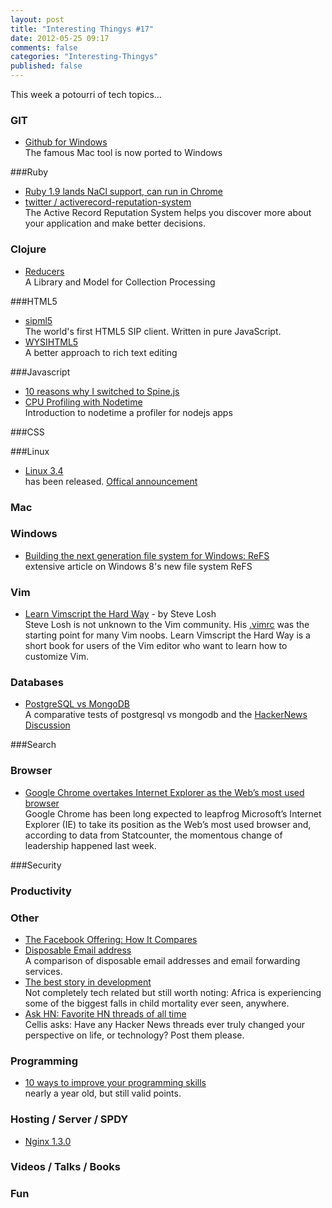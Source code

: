 ```yaml
---
layout: post
title: "Interesting Thingys #17"
date: 2012-05-25 09:17
comments: false
categories: "Interesting-Thingys"
published: false
---
```


This week a potourri of tech topics…
<!-- More -->

### GIT
- [Github for Windows](https://github.com/blog/1127-github-for-windows)  
  The famous Mac tool is now ported to Windows

###Ruby
- [Ruby 1.9 lands NaCl support, can run in Chrome ](http://svn.ruby-lang.org/cgi-bin/viewvc.cgi?revision=35672&view=revision)  
- [twitter / activerecord-reputation-system](https://github.com/twitter/activerecord-reputation-system)  
  The Active Record Reputation System helps you discover more about your application and make better decisions. 
  
### Clojure
- [Reducers](http://clojure.com/blog/2012/05/08/reducers-a-library-and-model-for-collection-processing.html)  
  A Library and Model for Collection Processing

###HTML5
- [sipml5](http://code.google.com/p/sipml5/)  
  The world's first HTML5 SIP client. Written in pure JavaScript.
- [WYSIHTML5](http://xing.github.com/wysihtml5/)  
  A better approach to rich text editing

###Javascript
- [10 reasons why I switched to Spine.js](http://destroytoday.com/blog/reasons-for-spinejs/)
- [CPU Profiling with Nodetime](http://nodetime.com/blog/cpu-profiling-with-nodetime)  
  Introduction to nodetime a profiler for nodejs apps
  

###CSS

###Linux
- [Linux 3.4](http://kernelnewbies.org/Linux_3.4)  
  has been released. [Offical announcement](https://lkml.org/lkml/2012/5/20/126)

### Mac

### Windows
- [Building the next generation file system for Windows: ReFS](http://blogs.msdn.com/b/b8/archive/2012/01/16/building-the-next-generation-file-system-for-windows-refs.aspx)  
  extensive article on Windows 8's new file system ReFS

### Vim
- [Learn Vimscript the Hard Way](http://learnvimscriptthehardway.stevelosh.com/) - by Steve Losh  
  Steve Losh is not unknown to the Vim community. His [.vimrc](https://bitbucket.org/sjl/dotfiles/src/7004f9ab85b4/vim) was the starting point for many Vim noobs. Learn Vimscript the Hard Way is a short book for users of the Vim editor who want to learn how to customize Vim. 
  

### Databases
- [PostgreSQL vs MongoDB](http://blog.pingoured.fr/index.php?post/2012/05/20/PostgreSQL-vs-MongoDB)  
  A comparative tests of postgresql vs mongodb and the [HackerNews Discussion](http://news.ycombinator.com/item?id=3998653)

###Search

### Browser
- [Google Chrome overtakes Internet Explorer as the Web’s most used browser](http://thenextweb.com/google/2012/05/21/google-chrome-overtakes-internet-explorer-as-the-webs-most-used-browser/?awesm=tnw.to_1EUZ)  
  Google Chrome has been long expected to leapfrog Microsoft’s Internet Explorer (IE) to take its position as the Web’s most used browser and, according to data from Statcounter, the momentous change of leadership happened last week.

###Security

### Productivity

### Other
- [The Facebook Offering: How It Compares](http://www.nytimes.com/interactive/2012/05/17/business/dealbook/how-the-facebook-offering-compares.html)  
- [Disposable Email address](http://pixelstech.net/article/index.php?id=1337448434)  
  A comparison of disposable email addresses and email forwarding services.
- [The best story in development](http://www.economist.com/node/21555571)  
  Not completely tech related but still worth noting: Africa is experiencing some of the biggest falls in child mortality ever seen, anywhere.
- [Ask HN: Favorite HN threads of all time](http://news.ycombinator.com/item?id=3996652)  
  Cellis asks: Have any Hacker News threads ever truly changed your perspective on life, or technology? Post them please.

### Programming
- [10 ways to improve your programming skills](http://www.antoarts.com/10-ways-to-improve-your-programming-skills/)  
  nearly a year old, but still valid points.

### Hosting / Server / SPDY
- [Nginx 1.3.0](http://nginx.org/en/CHANGES#1.3.0)

### Videos / Talks / Books

### Fun
